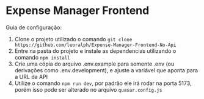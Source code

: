 # Expense Manager Frontend

Guia de configuração:

1. Clone o projeto utilizado o comando `git clone https://github.com/leoralph/Expense-Manager-Frontend-No-Api`
2. Entre na pasta do projeto e instale as dependencias utilizando o comando `npm install`
3. Crie uma cópia do arquivo .env.example para somente .env (ou derivações como .env.development), e ajuste a variável que aponta para a URL da API
4. Utilize o comando `npm run dev`, por padrão ele irá rodar na porta 5173, porém isso pode ser alterado no arquivo `quasar.config.js`
